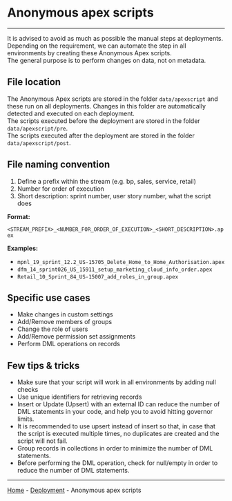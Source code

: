 # Anonymous apex scripts

---

It is advised to avoid as much as possible the manual steps at deployments.
Depending on the requirement, we can automate the step in all environments by creating these Anonymous Apex scripts.  
The general purpose is to perform changes on data, not on metadata.

## File location

The Anonymous Apex scripts are stored in the folder `data/apexscript` and these run on all deployments.
Changes in this folder are automatically detected and executed on each deployment.  
The scripts executed before the deployment are stored in the folder `data/apexscript/pre`.  
The scripts executed after the deployment are stored in the folder `data/apexscript/post`.

## File naming convention

1. Define a prefix within the stream (e.g. bp, sales, service, retail)
2. Number for order of execution
3. Short description: sprint number, user story number, what the script does

**Format:**

`<STREAM_PREFIX>_<NUMBER_FOR_ORDER_OF_EXECUTION>_<SHORT_DESCRIPTION>.apex`

**Examples:**

- `mpnl_19_sprint_12.2_US-15705_Delete_Home_to_Home_Authorisation.apex`
- `dfm_14_sprint026_US_15911_setup_marketing_cloud_info_order.apex`
- `Retail_10_Sprint_84_US-15007_add_roles_in_group.apex`

## Specific use cases

- Make changes in custom settings
- Add/Remove members of groups
- Change the role of users
- Add/Remove permission set assignments
- Perform DML operations on records 

## Few tips & tricks

- Make sure that your script will work in all environments by adding null checks
- Use unique identifiers for retrieving records
- Insert or Update (Upsert) with an external ID can reduce the number of DML statements in your code, and help you to avoid hitting governor limits.
- It is recommended to use upsert instead of insert so that, in case that the script is executed multiple times, no duplicates are created and the script will not fail.
- Group records in collections in order to minimize the number of DML statements.
- Before performing the DML operation, check for null/empty in order to reduce the number of DML statements.
---

[Home](/wiki/Home.md) - [Deployment](/wiki/deployment/deployment.md) - Anonymous apex scripts